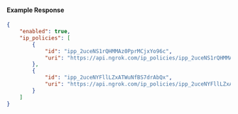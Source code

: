 <!-- Code generated for API Clients. DO NOT EDIT. -->

#### Example Response

```json
{
	"enabled": true,
	"ip_policies": [
		{
			"id": "ipp_2uceNS1rQHMMAz0PprMCjxYo96c",
			"uri": "https://api.ngrok.com/ip_policies/ipp_2uceNS1rQHMMAz0PprMCjxYo96c"
		},
		{
			"id": "ipp_2uceNYFllLZxATWuNfBS7drAbQx",
			"uri": "https://api.ngrok.com/ip_policies/ipp_2uceNYFllLZxATWuNfBS7drAbQx"
		}
	]
}
```
